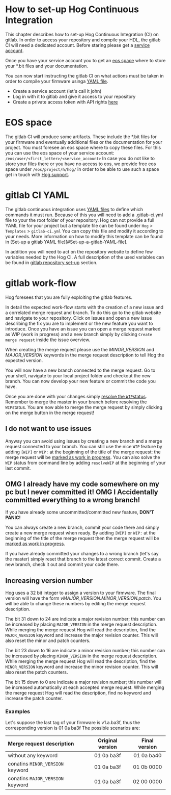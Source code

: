 # How to set-up Hog Continuous Integration
This chapter describes how to set-up Hog Continuous Integration (CI) on gitlab.
 In order to access your repository and compile your HDL, the gitlab CI will need a dedicated account. 
 Before staring please get a [service account](#service_account).

 Once you  have your service account you to get an [eos space](#eos_space) where to store your \*.bit files and your documentation.

 You can now start instructing the gitlab CI on what actions must be taken in order to compile your firmware usinga [YAML file](gitlab_CI_YAML). 

  - Create a service account (let's call it john)
  - Log in with it to gitlab and give it access to your repository
  - Create a private access token with API rights [here](https://gitlab.cern.ch/profile/personal_access_tokens)


# EOS space

The gitlab CI will produce some artifacts.
These include the \*.bit files for your firmware and eventually additional files or the documentation for your project.
You must foresee an eos space where to copy these files.
For this you can use the eos space of your service account: `/eos/user/<first_letter>/<service_account>`
In case you do not like to store your files there or you have no access to eos, we provide free eos space under `/eos/project/h/hog/`
in order to be able to use such a space get in touch with [Hog support](mailto:hog@cern.ch).


# gitlab CI YAML

The gitlab continuous integration uses [YAML files](https://docs.gitlab.com/ee/ci/yaml/) to define which commands it must run.
Because of this you will need to add a .gitlab-ci.yml file to your the root folder of your repository.
Hog can not provide a full YAML file for your project but a template file can be found under `Hog` > `Templates` > `gitlab-ci.yml`
You can copy this file and modify it according to your needs.
More information on how to modify this template can be found in (Set-up a gitlab YAML file)[#Set-up-a-gitlab-YAML-file].

In addition you will need to act on the repository website to define few variables needed by the Hog CI.
A full description of the used variables can be found in [gitlab repository set-up](#gitlab-repository-setup) section.

# gitlab work-flow

Hog foresees that you are fully exploiting the gitlab features.

In detail the expected work-flow starts with the creation of a new issue and a correlated merge request and branch.
To do this go to the gitlab website and navigate to your repository.
Click on issues and open a new issue describing the fix you are to implement or the new feature you want to introduce.
Once you have an issue you can open a merge request marked as WIP (work in progress) and a new branch simply by clicking `Create merge request` inside the issue overview.

When creating the merge request please use the *MINOR_VERSION* and *MAJOR_VERSION* keywords in the merge request description to tell Hog the expected version.


You will now have a new branch connected to the merge request.
Go to your shell, navigate to your local project folder and checkout the new branch.
You can now develop your new feature or commit the code you have.

Once you are done with your changes simply [resolve the `WIP`status](https://docs.gitlab.com/ee/user/project/merge_requests/work_in_progress_merge_requests.html).
Remember to merge the master in your branch before resolving the `WIP`status.
You are now able to merge the merge request by simply clicking on the merge button in the merge request!

## I do not want to use issues

Anyway you can avoid using issues by creating a new branch and a merge request connected to your branch.
You can still use the nice `WIP` feature by adding `[WIP]` or `WIP:` at the beginning of the title of the merge request: the merge request will be [marked as work in progress](https://docs.gitlab.com/ee/user/project/merge_requests/work_in_progress_merge_requests.html).
You can also solve the `WIP` status from command line by adding `resolveWIP` at the beginning of your last commit.

## OMG I already have my code somewhere on my pc but I never committed it! OMG I Accidentally committed everything to a wrong branch!

If you have already some uncommitted/committed new feature, **DON'T PANIC!**

You can always create a new branch, commit your code there and simply create a new merge request when ready.
By adding `[WIP]` or `WIP:` at the beginning of the title of the merge request then the merge request will be [marked as work in progress](https://docs.gitlab.com/ee/user/project/merge_requests/work_in_progress_merge_requests.html).

If you have already committed your changes to a wrong branch (let's say the master) simply reset that branch to the latest correct commit. 
Create a new branch, check it out and commit your code there.

## Increasing version number
Hog uses a 32 bit integer to assign a version to your firmware.
The final version will have the form *vMAJOR_VERSION.MINOR_VERSION.patch*.
You will be able to change these numbers by editing the merge request description.

The bit 31 down to 24 are indicate a major revision number; this number can be increased by placing `MAJOR_VERSION` in the merge request description. 
While merging the merge request Hog will read the description, find the `MAJOR_VERSION` keyword and increase the major revision counter.
This will also reset the minor and patch counters.

The bit 23 down to 16 are indicate a minor revision number; this number can be increased by placing `MINOR_VERSION` in the merge request description. 
While merging the merge request Hog will read the description, find the `MINOR_VERSION` keyword and increase the minor revision counter.
This will also reset the patch counters.

The bit 15 down to 0 are indicate a major revision number; this number will be increased automatically at each accepted merge request. 
While merging the merge request Hog will read the description, find no keyword and increase the patch counter.
 
### Examples

Let's suppose the last tag of your firmware is v1.a.ba3f, thus the corresponding version is 01 0a ba3f
The possible scenarios are:

| Merge request description        | Original version | Final version |
|:---------------------------------|:----------------:|:-------------:|
|  without any keyword             | 01 0a ba3f       | 01 0a ba40    |
| conatins `MINOR_VERSION` keyword | 01 0a ba3f       | 01 0b 0000    |
| conatins `MAJOR_VERSION` keyword | 01 0a ba3f       | 02 00 0000    |
